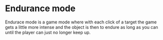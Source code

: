 # Endurance mode

Endurace mode is a game mode where with each click of a target the game gets a little more intense and the object is then to endure as long as you can until the player can just no longer keep up.